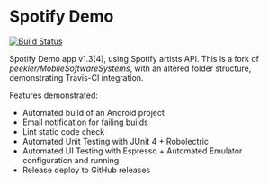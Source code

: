 # Spotify Demo

[![Build Status](https://travis-ci.org/BaloghTamas/SpotifyDemo.svg?branch=master)](https://travis-ci.org/BaloghTamas/SpotifyDemo)

Spotify Demo app v1.3(4), using Spotify artists API.
This is a fork of *peekler/MobileSoftwareSystems*, with an altered folder structure, demonstrating Travis-CI integration.

Features demonstrated:
- Automated build of an Android project
- Email notification for failing builds
- Lint static code check
- Automated Unit Testing with JUnit 4 + Robolectric
- Automated UI Testing with Espresso + Automated Emulator configuration and running
- Release deploy to GitHub releases
